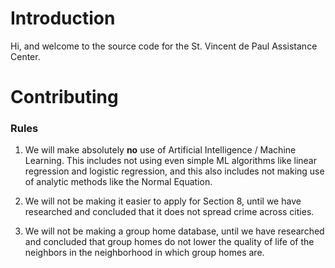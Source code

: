 # Introduction

Hi, and welcome to the source code for the St. Vincent de Paul Assistance Center.

# Contributing

### Rules

1. We will make absolutely **no** use of Artificial Intelligence / Machine Learning. This includes not using even simple ML algorithms like linear regression and logistic regression, and this also includes not making use of analytic methods like the Normal Equation. 

2. We will not be making it easier to apply for Section 8, until we have researched and concluded that it does not spread crime across cities.

3. We will not be making a group home database, until we have researched and concluded that group homes do not lower the quality of life of the neighbors in the neighborhood in which group homes are.